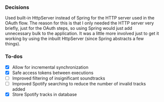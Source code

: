 ### Decisions

Used built-in HttpServer instead of Spring for the HTTP server used in the OAuth flow. The reason for this is that I only needed the HTTP server very briefly, just for the OAuth steps, so using Spring would just add unnecessary bulk to the application. It was a little more involved just to get it working by using the inbuilt HttpServer (since Spring abstracts a few things).

### To-dos

+ [x] Allow for incremental synchronization 
+ [x] Safe access tokens between executions
+ [ ] Improved filtering of insignificant soundtracks
+ [ ] Improved Spotify searching to reduce the number of invalid tracks added
+ [x] Store Spotify tracks in database